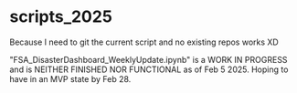 # scripts_2025
Because I need to git the current script and no existing repos works XD

"FSA_DisasterDashboard_WeeklyUpdate.ipynb" is a WORK IN PROGRESS and is NEITHER FINISHED NOR FUNCTIONAL as of Feb 5 2025. Hoping to have in an MVP state by Feb 28.
